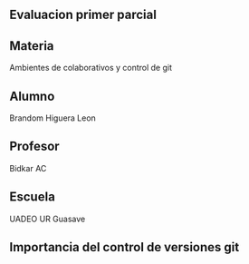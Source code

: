 ## Evaluacion primer parcial

## Materia
Ambientes de colaborativos y control de git

## Alumno
Brandom Higuera Leon

## Profesor 
Bidkar AC

## Escuela 
UADEO UR Guasave

## Importancia del control de versiones git
